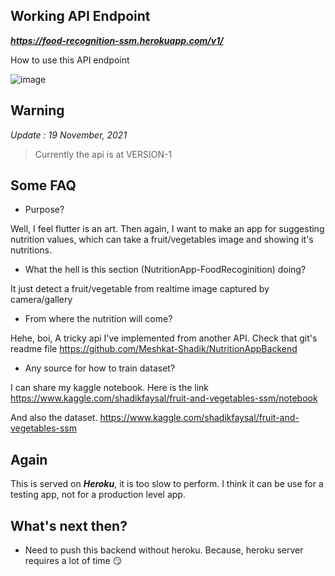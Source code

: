 ## Working API Endpoint

**_https://food-recognition-ssm.herokuapp.com/v1/_**

How to use this API endpoint

![image](https://user-images.githubusercontent.com/31488481/142597865-2fe85e7d-6b30-4a5d-91e1-5d5eaa26b2df.png)

## Warning

_Update : 19 November, 2021_

> Currently the api is at VERSION-1

## Some FAQ

- Purpose?

Well, I feel flutter is an art. Then again, I want to make an app for suggesting nutrition values, which can take a fruit/vegetables image and showing it's nutritions.

- What the hell is this section (NutritionApp-FoodRecoginition) doing?

It just detect a fruit/vegetable from realtime image captured by camera/gallery

- From where the nutrition will come?

Hehe, boi, A tricky api I've implemented from another API. Check that git's readme file https://github.com/Meshkat-Shadik/NutritionAppBackend

- Any source for how to train dataset?

I can share my kaggle notebook. Here is the link https://www.kaggle.com/shadikfaysal/fruit-and-vegetables-ssm/notebook

And also the dataset.
https://www.kaggle.com/shadikfaysal/fruit-and-vegetables-ssm

## Again

This is served on **_Heroku_**, it is too slow to perform. I think it can be use for a testing app, not for a production level app.

## What's next then?

- Need to push this backend without heroku. Because, heroku server requires a lot of time 😏
